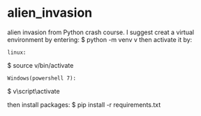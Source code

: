 # alien_invasion
alien invasion from Python crash course.
I suggest creat a virtual environment by entering:
$ python -m venv v
then activate it by:

    linux:
$ source v/bin/activate

    Windows(powershell 7):
$ v\script\activate

then install packages:
$ pip install -r requirements.txt
